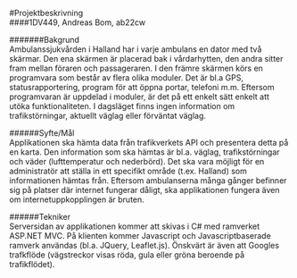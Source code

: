 #Projektbeskrivning   
####1DV449, Andreas Bom, ab22cw     
    
#######Bakgrund     
Ambulanssjukvården i Halland har i varje ambulans en dator med två skärmar. Den ena skärmen är placerad bak i vårdarhytten, den andra sitter fram mellan föraren och passageraren. I den främre skärmen körs en programvara som består av flera olika moduler. Det är bl.a GPS, statusrapportering, program för att öppna portar, telefoni m.m. Eftersom programvaran är uppdelad i moduler, är det på ett enkelt sätt enkelt att utöka funktionaliteten. I dagsläget finns ingen information om trafikstörningar, aktuellt väglag eller förväntat väglag.    
    
######Syfte/Mål    
Applikationen ska hämta data från trafikverkets API och presentera detta på en karta. Den information som ska hämtas är bl.a. väglag, trafikstörningar och väder (lufttemperatur och nederbörd). Det ska vara möjligt för en administratör att ställa in ett specifikt område (t.ex. Halland) som informationen hämtas från. Eftersom ambulanserna många gånger befinner sig på platser där internet fungerar dåligt, ska applikationen fungera även om internetuppkopplingen är bruten.     


######Tekniker    
Serversidan av applikationen kommer att skivas i C# med ramverket ASP.NET MVC. På klienten kommer Javascript och Javascriptbaserade ramverk användas (bl.a. JQuery, Leaflet.js). Önskvärt är även att Googles trafkflöde (vägstreckor visas röda, gula eller gröna beroende på trafikflödet).    




